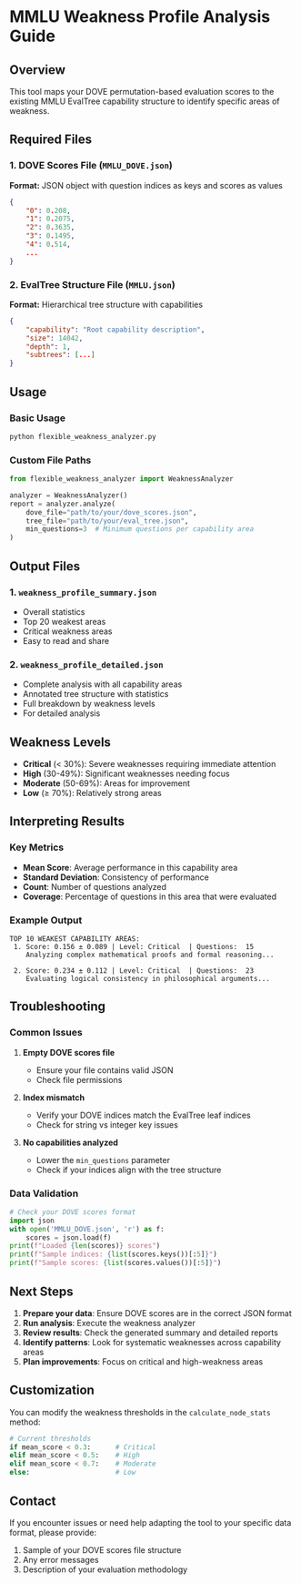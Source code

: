 # MMLU Weakness Profile Analysis Guide

## Overview
This tool maps your DOVE permutation-based evaluation scores to the existing MMLU EvalTree capability structure to identify specific areas of weakness.

## Required Files

### 1. DOVE Scores File (`MMLU_DOVE.json`)
**Format:** JSON object with question indices as keys and scores as values
```json
{
    "0": 0.208,
    "1": 0.2075,
    "2": 0.3635,
    "3": 0.1495,
    "4": 0.514,
    ...
}
```

### 2. EvalTree Structure File (`MMLU.json`)
**Format:** Hierarchical tree structure with capabilities
```json
{
    "capability": "Root capability description",
    "size": 14042,
    "depth": 1,
    "subtrees": [...]
}
```

## Usage

### Basic Usage
```bash
python flexible_weakness_analyzer.py
```

### Custom File Paths
```python
from flexible_weakness_analyzer import WeaknessAnalyzer

analyzer = WeaknessAnalyzer()
report = analyzer.analyze(
    dove_file="path/to/your/dove_scores.json",
    tree_file="path/to/your/eval_tree.json",
    min_questions=3  # Minimum questions per capability area
)
```

## Output Files

### 1. `weakness_profile_summary.json`
- Overall statistics
- Top 20 weakest areas
- Critical weakness areas
- Easy to read and share

### 2. `weakness_profile_detailed.json`
- Complete analysis with all capability areas
- Annotated tree structure with statistics
- Full breakdown by weakness levels
- For detailed analysis

## Weakness Levels

- **Critical** (< 30%): Severe weaknesses requiring immediate attention
- **High** (30-49%): Significant weaknesses needing focus
- **Moderate** (50-69%): Areas for improvement
- **Low** (≥ 70%): Relatively strong areas

## Interpreting Results

### Key Metrics
- **Mean Score**: Average performance in this capability area
- **Standard Deviation**: Consistency of performance
- **Count**: Number of questions analyzed
- **Coverage**: Percentage of questions in this area that were evaluated

### Example Output
```
TOP 10 WEAKEST CAPABILITY AREAS:
 1. Score: 0.156 ± 0.089 | Level: Critical  | Questions:  15
    Analyzing complex mathematical proofs and formal reasoning...

 2. Score: 0.234 ± 0.112 | Level: Critical  | Questions:  23
    Evaluating logical consistency in philosophical arguments...
```

## Troubleshooting

### Common Issues

1. **Empty DOVE scores file**
   - Ensure your file contains valid JSON
   - Check file permissions

2. **Index mismatch**
   - Verify your DOVE indices match the EvalTree leaf indices
   - Check for string vs integer key issues

3. **No capabilities analyzed**
   - Lower the `min_questions` parameter
   - Check if your indices align with the tree structure

### Data Validation
```python
# Check your DOVE scores format
import json
with open('MMLU_DOVE.json', 'r') as f:
    scores = json.load(f)
print(f"Loaded {len(scores)} scores")
print(f"Sample indices: {list(scores.keys())[:5]}")
print(f"Sample scores: {list(scores.values())[:5]}")
```

## Next Steps

1. **Prepare your data**: Ensure DOVE scores are in the correct JSON format
2. **Run analysis**: Execute the weakness analyzer
3. **Review results**: Check the generated summary and detailed reports
4. **Identify patterns**: Look for systematic weaknesses across capability areas
5. **Plan improvements**: Focus on critical and high-weakness areas

## Customization

You can modify the weakness thresholds in the `calculate_node_stats` method:
```python
# Current thresholds
if mean_score < 0.3:      # Critical
elif mean_score < 0.5:    # High  
elif mean_score < 0.7:    # Moderate
else:                     # Low
```

## Contact

If you encounter issues or need help adapting the tool to your specific data format, please provide:
1. Sample of your DOVE scores file structure
2. Any error messages
3. Description of your evaluation methodology